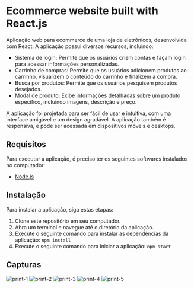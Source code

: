 # Ecommerce website built with React.js
Aplicação web para ecommerce de uma loja de eletrônicos, desenvolvida com React. A aplicação possui diversos recursos, incluindo:
- Sistema de login: Permite que os usuários criem contas e façam login para acessar informações personalizadas.
- Carrinho de compras: Permite que os usuários adicionem produtos ao carrinho, visualizem o conteúdo do carrinho e finalizem a compra.
- Busca por produtos: Permite que os usuários pesquisem produtos desejados.
- Modal de produto: Exibe informações detalhadas sobre um produto específico, incluindo imagens, descrição e preço.

A aplicação foi projetada para ser fácil de usar e intuitiva, com uma interface amigável e um design agradável. A aplicação também é responsiva, e pode ser acessada em dispositivos móveis e desktops.

## Requisitos
Para executar a aplicação, é preciso ter os seguintes softwares instalados no computador:
- [Node.js](https://nodejs.org/en)

## Instalação
Para instalar a aplicação, siga estas etapas:

1. Clone este repositório em seu computador.
2. Abra um terminal e navegue até o diretório da aplicação.
3. Execute o seguinte comando para instalar as dependências da aplicação:
`npm install`
4. Execute o seguinte comando para iniciar a aplicação:
`npm start`


## Capturas
![print-1](https://github.com/NycolasFelipe/portfolio-react-ecommerce-website/assets/71052352/3b4e460b-fb32-4f06-80c5-171631fb4c39)
![print-2](https://github.com/NycolasFelipe/portfolio-react-ecommerce-website/assets/71052352/d64837d2-34a8-48a1-ad35-2713d37b7573)
![print-3](https://github.com/NycolasFelipe/portfolio-react-ecommerce-website/assets/71052352/90879916-f3cf-4687-a021-b0238280478a)
![print-4](https://github.com/NycolasFelipe/portfolio-react-ecommerce-website/assets/71052352/7d52293e-e657-4435-898f-c7a2b5e4b22b)
![print-5](https://github.com/NycolasFelipe/portfolio-react-ecommerce-website/assets/71052352/b7cd4a63-aec0-46d5-b05e-aad220b0cf5a)
